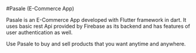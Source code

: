 #Pasale (E-Commerce App)

 Pasale is an E-Commerce App developed with Flutter framework in dart.
 It uses basic rest Api provided by Firebase as its backend and has features of user authentication as well.
 
 Use Pasale to buy and sell products that you want anytime and anywhere.

